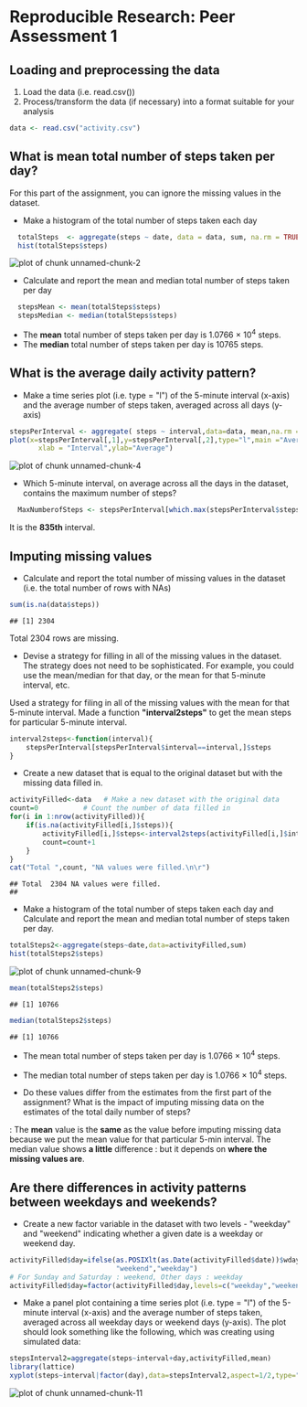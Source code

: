 # Reproducible Research: Peer Assessment 1

## Loading and preprocessing the data
1. Load the data (i.e. read.csv())
2. Process/transform the data (if necessary) into a format suitable for your analysis

```r
data <- read.csv("activity.csv")
```


## What is mean total number of steps taken per day? 
For this part of the assignment, you can ignore the missing values in the dataset.

- Make a histogram of the total number of steps taken each day

```r
  totalSteps  <- aggregate(steps ~ date, data = data, sum, na.rm = TRUE)
  hist(totalSteps$steps)
```

![plot of chunk unnamed-chunk-2](figure/unnamed-chunk-2.png) 

- Calculate and report the mean and median total number of steps taken per day

```r
  stepsMean <- mean(totalSteps$steps)
  stepsMedian <- median(totalSteps$steps) 
```
- The **mean** total number of steps taken per day is 1.0766 &times; 10<sup>4</sup> steps.
- The **median** total number of steps taken per day is 10765 steps.

## What is the average daily activity pattern?
- Make a time series plot (i.e. type = "l") of the 5-minute interval (x-axis) and the average number of steps taken, averaged across all days (y-axis)


```r
stepsPerInterval <- aggregate( steps ~ interval,data=data, mean,na.rm = TRUE)
plot(x=stepsPerInterval[,1],y=stepsPerInterval[,2],type="l",main ="Average Number of Steps",
       xlab = "Interval",ylab="Average")
```

![plot of chunk unnamed-chunk-4](figure/unnamed-chunk-4.png) 
- Which 5-minute interval, on average across all the days in the dataset, contains the maximum number of steps?

```r
  MaxNumberofSteps <- stepsPerInterval[which.max(stepsPerInterval$steps), ]$interval
```
It is the **835th** interval.


Imputing missing values
-----------------------

* Calculate and report the total number of missing values in the dataset (i.e. the total number of rows with NAs)

```r
sum(is.na(data$steps))
```

```
## [1] 2304
```
Total 2304 rows are missing.

* Devise a strategy for filling in all of the missing values in the dataset. The strategy does not need to be sophisticated. For example, you could use the mean/median for that day, or the mean for that 5-minute interval, etc.

Used a strategy for filing in all of the missing values with the mean for that 5-minute interval. Made a function **"interval2steps"** to get the mean steps for particular 5-minute interval. 

```r
interval2steps<-function(interval){
    stepsPerInterval[stepsPerInterval$interval==interval,]$steps
}
```

* Create a new dataset that is equal to the original dataset but with the missing data filled in.


```r
activityFilled<-data   # Make a new dataset with the original data
count=0           # Count the number of data filled in
for(i in 1:nrow(activityFilled)){
    if(is.na(activityFilled[i,]$steps)){
        activityFilled[i,]$steps<-interval2steps(activityFilled[i,]$interval)
        count=count+1
    }
}
cat("Total ",count, "NA values were filled.\n\r")  
```

```
## Total  2304 NA values were filled.
## 
```

* Make a histogram of the total number of steps taken each day and Calculate and report the mean and median total number of steps taken per day. 

```r
totalSteps2<-aggregate(steps~date,data=activityFilled,sum)
hist(totalSteps2$steps)
```

![plot of chunk unnamed-chunk-9](figure/unnamed-chunk-9.png) 

```r
mean(totalSteps2$steps)
```

```
## [1] 10766
```

```r
median(totalSteps2$steps)
```

```
## [1] 10766
```
* The mean total number of steps taken per day is 
1.0766 &times; 10<sup>4</sup> steps.
* The median total number of steps taken per day is 
1.0766 &times; 10<sup>4</sup> steps.

* Do these values differ from the estimates from the first part of the assignment? What is the impact of imputing missing data on the estimates of the total daily number of steps?

: The **mean** value is the **same** as the value before imputing missing data because we put the mean value for that particular 5-min interval. The median value shows **a little** difference : but it depends on **where the missing values are**.

Are there differences in activity patterns between weekdays and weekends?
---------------------------------------------------------------------------

* Create a new factor variable in the dataset with two levels - "weekday" and "weekend" indicating whether a given date is a weekday or weekend day.

```r
activityFilled$day=ifelse(as.POSIXlt(as.Date(activityFilled$date))$wday%%6==0,
                          "weekend","weekday")
# For Sunday and Saturday : weekend, Other days : weekday 
activityFilled$day=factor(activityFilled$day,levels=c("weekday","weekend"))
```


* Make a panel plot containing a time series plot (i.e. type = "l") of the 5-minute interval (x-axis) and the average number of steps taken, averaged across all weekday days or weekend days (y-axis). The plot should look something like the following, which was creating using simulated data:

```r
stepsInterval2=aggregate(steps~interval+day,activityFilled,mean)
library(lattice)
xyplot(steps~interval|factor(day),data=stepsInterval2,aspect=1/2,type="l")
```

![plot of chunk unnamed-chunk-11](figure/unnamed-chunk-11.png) 
